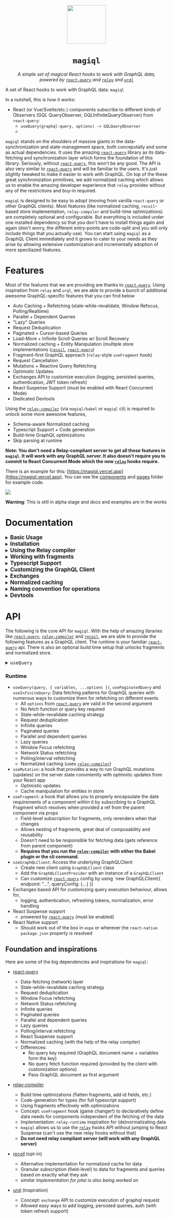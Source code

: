 <p align="center">
  <img src="/public/hat2.png" width="120" /><h1  align="center"><code margin="0">magiql</code></h1><p align="center"><i>A simple set of magical React hooks to work with GraphQL data, <br>powered by <code><a href="https://github.com/tannerlinsley/react-query">react-query</a></code> and <code><a href="https://github.com/facebook/relay">relay</a></code> and <code><a href="https://github.com/FormidableLabs/urql">urql</a></code></i></p>
</p>

A set of React hooks to work with GraphQL data. `magiql`

In a nutshell, this is how it works:

- React (or Vue/Svelte/etc.) components subscribe to different kinds of Observers (GQL QueryObserver, GQLInfiniteQueryObserver) from `react-query`:
  - `useQuery(graphql-query, options) -> GQLQueryObserver`
  -

`magiql` stands on the shoulders of massive giants in the data-synchronization and state-management space, both conceputally and some as actual dependencies. It uses the amazing [`react-query`](https://github.com/tannerlinsley/react-query) library as its data-fetching and synchronization layer which forms the foundation of this library. Seriously, without [`react-query`](https://github.com/tannerlinsley/react-query), this won't be any good. The API is also very similar to [`react-query`](https://github.com/tannerlinsley/react-query) and will be familiar to the users. It's just slightly tweaked to make it easier to work with GraphQL. On top of the these great synchronization primitives, we add normalized caching which allows us to enable the amazing developer experience that `relay` provides without any of the restrictions and buy-in required.

`magiql` is designed to be easy to adopt (moving from vanilla `react-query` or other GraphQL clients). Most features (like normalized caching, `recoil`-based store implementation, `relay-compiler` and build-time optimizations) are completely optional and configurable. But everything is included under one installed dependency so that you don't have to install things again and again (don't worry, the different entry-points are code-split and you will only include things that you actually use). You can start using `magiql` as a GraphQL Client immediately and it grows to cater to your needs as they arise by allowing extensive customization and incrementally adoption of more speciliazed features.

# Features

Most of the features that we are providing are thanks to [`react-query`](https://github.com/tannerlinsley/react-query). Using inspiration from `relay` and `urql`, we are able to provide a bunch of additional awesome GraphQL-specific features that you can find below

- Auto Caching + Refetching (stale-while-revalidate, Window Refocus, Polling/Realtime)
- Parallel + Dependent Queries
- "Lazy" Queries
- Request Deduplication
- Paginated + Cursor-based Queries
- Load-More + Infinite Scroll Queries w/ Scroll Recovery
- Normalized caching + Entity Manipulation (multiple store implementations ([`recoil`](https://github.com/facebookexperimental/Recoil), [`react-query`](https://github.com/tannerlinsley/react-query))
- Fragment-first GraphQL approach (`relay`-style `useFragment` hook)
- Request Cancellation
- Mutations + Reactive Query Refetching
- Optimistic Updates
- Exchanges API to customize execution (logging, persisted queries, authentication, JWT token refresh)
- React Suspense Support (must be enabled with React Concurrent Mode)
- Dedicated Devtools

Using the [`relay-compiler`](https://github.com/facebook/relay) (via `magiql/babel` or `magiql` cli) is required to unlock some more awesome features,

- Schema-aware Normalized caching
- Typescript Support + Code generation
- Build-time GraphQL optimizations
- Skip parsing at runtime

**Note: You don't need a Relay-compliant server to get all these features in `magiql`. It will work with any GraphQL server. It also doesn't require you to commit to React Concurrent Mode which the new [`relay`](https://github.com/facebook/relay) hooks require.**

There is an example for this: [https://magiql.vercel.app](https://magiql.vercel.app). You can see the [components](/components) and [pages](/pages) folder for example code.

<img src='/public/example.gif' />

**Warning**: This is still in alpha stage and docs and examples are in the works

# Documentation

<details>
<summary><big><strong>Basic Usage</strong></big></summary>

```tsx
import {
  GraphQLClientProvider,
  GraphQLClient,
  useQuery,
  graphql,
} from 'magiql';

const client = new GraphQLClient({
  endpoint: 'https://swapi-graphql.netlify.app/.netlify/functions/index',
});

const People = () => {
  const { data, status, error } = useQuery(
    graphql`
      query PeopleQuery($limit: Int) {
        allPeople(first: $limit) {
          edges {
            node {
              id
              name
              homeworld {
                name
              }
            }
          }
        }
      }
    `,
    {
      variables: {
        limit: 10,
      },
    },
  );

  if (status === 'loading') {
    return <div>Loading...</div>;
  }

  if (error) {
    return <div>{error.message}</div>;
  }

  return (
    <div>
      {data
        ? data.allPeople?.edges?.map(edge => (
            <div key={edge.node.id}>
              <b>{edge.node.name}</b> ({edge.node.homeworld?.name})
            </div>
          ))
        : null}
    </div>
  );
};

const App = () => {
  return (
    <GraphQLClientProvider client={client}>
      <People />
    </GraphQLClientProvider>
  );
};
```

</details>

<details>
<summary><big><strong>Installation</strong></big></summary>
 
To install `magiql` with all its features to your project, run the following commands based on if you use `yarn` or `npm`. The single dependency includes multiple entry points to code-split features and not require user to install more dependencies.

```sh
yarn add magiql graphql

# or
npm install magiql graphql --save
```

</details>

<details>
<summary><big><strong>Using the Relay compiler</strong></big></summary>

_This is required to use fragments and normalized caching_

To use the [`relay-compiler`](https://github.com/facebook/relay), add `magiql/babel` to your Babel config as a plugin, eg. in `babel.config.js`. The `magiql` Babel plugin is just a wrapper around [`babel-plugin-relay`](https://github.com/facebook/relay) to include everything in one dependency. It also runs the [`relay-compiler`](https://github.com/facebook/relay) in watch mode by default.

```javascript
module.exports {
  presets: [ ... ],
  plugins: ["magiql/babel", ... ]
}
```

Or, you can run the compiler from cli using the `magiql` command (use `magiql --watch` for watch mode, recommended for development). This is also just a wrapper around the [`relay-compiler`](https://github.com/facebook/relay). You still need to add the Babel plugin, but can disable running the compiler with Babel, but setting `runWithBabel` to `false` in `magiql.config.js`.

#### `magiql.config.js`

If need to customize the Relay compiler away from the defaults (specified below), add a `magiql.config.js` file in the root directory. It is very similar to `relay.config.js`, but tailored a little for `magiql`.

```javascript
module.exports = {
  schema: "./schema.graphql",
  src: "./",
  artifactDirectory: "generated",
  extensions: ["ts", "tsx", "js", "jsx", "graphql"],
  quiet: false,
  watch: boolean,
  runWithBabel: true,
  language: "typescript",
  include: ["**"],
  exclude: [
      "**/node_modules/**",
      "**/__mocks__/**",
      `**/generated/**`,
    ];
 }

```

</details>

<details>
<summary><big><strong>Working with fragments</strong></big></summary>

With GraphQL, the biggest game changer when used with React are **fragments**. The `useFragment` hook introduced by [`relay`](https://github.com/facebook/relay) makes it delightful to declare the data needs of your components. These are some of the advantages:

- Date requirements completely localized and encapsulated in your component
- Declarative, modular and composable
- Fragments can include nest more fragments and fits naturally with the React component model
- Don't need to add everything to the top level query
- Easy to ensure type safety (using [`relay-compiler`](https://github.com/facebook/relay) generated files)
- Data available independent of how the data is fetched by some parent component
- Components only subscribe to the precise part of the data store that it cares about (down to the field level).

#### Usage (with fragments)

```tsx
// Person.tsx
import React from 'react';
import { useFragment, graphql } from 'magiql';
import { Person_person } from 'generated/Person_person.graphql';

export function Person({ person }: { person: Person_person }) {
  const data = useFragment(
    graphql`
      fragment Person_person on Person {
        name
        homeworld {
          name
        }
      }
    `,
    person,
  );

  return (
    <div>
      <b>{data.name}</b> ({data.homeworld?.name})
    </div>
  );
}
```

```tsx
// People.tsx
import React from 'react';
import { useQuery, graphql } from 'magiql';
import { PeopleQuery } from 'generated/PeopleQuery.graphql';
import { Person } from './Person';

export const People = () => {
  const { data, status, error } = useQuery<PeopleQuery>(
    graphql`
      query PeopleQuery($limit: Int) {
        allPeople(first: $limit) {
          edges {
            node {
              id
              ...Person_person
            }
          }
        }
      }
    `,
    {
      variables: {
        limit: 10,
      },
    },
  );

  return (
    <div>
      {data
        ? data.allPeople?.edges?.map(edge => <Person person={edge.node} />)
        : null}
    </div>
  );
};
```

```tsx
import { GraphQLClientProvider, GraphQLClient } from 'magiql';
import { createRecoilStore } from 'magiql/recoil-store';
import { People } from './People';

const client = new GraphQLClient({
  endpoint: 'https://swapi-graphql.netlify.app/.netlify/functions/index',
  useStore: createRecoilStore(),
});

const App = () => {
  return (
    <GraphQLClientProvider client={client}>
      <People />
    </GraphQLClientProvider>
  );
};
```

These features and accompanying restrictions provide an excellent authoring experience that almost seems magical when it works.

</details>

<details>
<summary><big><strong>Typescript Support</strong></big></summary>
 
Using the Relay compiler, `magiql` can generate types for all your operations since it has access to your schema as well. These types are generated and updated by the compiler, so ensure that it's running in watch mode (either through Babel or the cli) when you are developing.
  
If the name of query is `HomeQuery`, then import type as such:

```typescript
import { HomeQuery } from 'generated/HomeQuery.graphql';
import { useQuery } from 'magiql';

const { data, error } = useQuery<HomeQuery>(graphql`
  query HomeQuery {
    currentHome {
      name
    }
  }
`);
```

- Types are imported from the folder specified as `artifactDirectory` in `magiql.config.js` (Default: `generated`).
- Typescript support is enabled by default. To disable it, set `language` to `javascript` in `magiql.config.js`.
- If not using the compiler, you can provide type parameters to each operation with the following sample signature

```tsx
type HomeQuery = {
  response: {
    currentHome: {
      name: string;
    };
  };
  variables: {};
};
```

</details>

<details>
<summary><big><strong>Customizing the GraphQL Client</strong></big></summary>

Coming soon

</details>

<details>
<summary><big><strong>Exchanges</strong></big></summary>

Coming soon

</details>

<details>
<summary><big><strong>Normalized caching</strong></big></summary>

To fully unlock fragments, including optimistic responses and cache manipulation of entities, we needed a normalized cache of our data. We call this cache, the **`store`** in `magiql`.

- Each entity is identified and stored once.
- Component that access entities subscribe to changes to that entity
- Implementation can be customized when creating a `GraphQLClient` via the `useStore` option, we provide three implementations of our own (using [`recoil`](https://github.com/facebookexperimental/Recoil) and [`react-query`](https://github.com/tannerlinsley/react-query)'s `QueryCache`)
- Provide your own `getDataID` to these stores to control how id's are determined and then let `magiql` handle the rest for managing access.

```typescript
import { GraphQLClient } from 'magiql';
import { createRecoilStore } from 'magiql/recoil-store';

const client = new GraphQLClient({
  endpoint: '...',
  useStore: createRecoilStore({
    // optional, by default it uses the `id` field if available otherwise falls back to an unnormalized id
    // this is the default function
    getDataID: (record, type) => (record.id ? `${type}:${record.id}` : null),
  }),
});
```

#### Store Implementations

- Recoil `createRecoilStore`
  - **Recommended** if already working with the compiler and the Babel plugin
  - Each field of an entity is stored as atom, entities and fragments are both selectors on the atoms
  - Components subscribe to fields on entities (very granular and precise)
  - Customize how to determine `id` for each entity
- React Query's `QueryCache` as store `createNormalizedQueryCacheStore`
  - Each entity is a query with the entity's id as the key
  - Components subscribe to entities (not field-level subscriptions)
  - Same API as `createRecoilStore`
- React Query's QueryCache (unnormalized) `createQueryCacheStore`
  - Client's QueryCache stores data attached to queries, and doesnt identify entities
  - Doesn't allow cache manipulation with entities
  - No options required since doesn't actually normally, but will still work with Fragments

</details>

<details>
<summary><big><strong>Naming convention for operations</strong></big></summary>
  
Relay allows us to use fragments in queries and mutations without importing them as modules. For this to work, the names must be globally unique. It is also good habit to name the fragments and queries based on the components and props that use them. Thus, relay enforces a few conventions when it comes to naming your operations. These conventions are quite helpful and make your lives easier:
  
 
* Queries must be named `query ${ModuleName}Query { ... }`, eg, a query in file `Home.tsx` can be named `HomeQuery` or `HomeRoomsQuery`
* Mutations must be named `mutation ${ModuleName}Mutation { ... }`, eg, a mutation in file `Home.tsx` can be named `HomeMutation` or `HomeDestroyMutation`
* Fragments must be named `fragment ${ModuleName}_${propName} on type { ... }`, eg, a fragment in file `HomeDetails.tsx` where the prop for the fragment ref is `home` can be named `HomeDetails_home`
  
</details>

<details>
<summary><big><strong>Devtools</strong></big></summary>
 
You can use the `magiql` Devtools which are inspired by `react-query-devtools` as follows:

```tsx
import React from 'react';
import { GraphQLClient, GraphQLClientProvider } from 'magiql';
import GraphQLDevtools from 'magiql/devtools';

export default function App({ children }) {
  return (
    <GraphQLClientProvider client={client}>
      {children}
      <GraphQLDevtools defaultIsOpen defaultTab="store" />
    </GraphQLClientProvider>
  );
}
```

</details>

# API

The following is the core API for `magiql`. With the help of amazing libraries like [`react-query`](https://github.com/tannerlinsley/react-query), [`relay-compiler`](https://github.com/facebook/relay) and [`recoil`](https://github.com/facebookexperimental/Recoil), we are able to provide the following features as a GraphQL client. The runtime is your familiar [`react-query`](https://github.com/tannerlinsley/react-query) api. There is also an optional build time setup that unlocks fragments and normalized store.

<details>
<summary><big><code>useQuery</code></big></summary>
 
You can use the `magiql` Devtools which are inspired by `react-query-devtools` as follows:

```tsx
import React from 'react';
import { GraphQLClient, GraphQLClientProvider } from 'magiql';
import GraphQLDevtools from 'magiql/devtools';

export default function App({ children }) {
  return (
    <GraphQLClientProvider client={client}>
      {children}
      <GraphQLDevtools defaultIsOpen defaultTab="store" />
    </GraphQLClientProvider>
  );
}
```

</details>

### Runtime

- `useQuery(query, { variables, ...options })`, `usePaginatedQuery` and `useInfiniteQuery`: Data fetching patterns for GraphQL queries with numerous ways to customize them for refetching on different events
  - All `options` from [`react-query`](https://github.com/tannerlinsley/react-query) are valid in the second argument
  - No fetch function or query key required
  - Stale-while-revalidate caching strategy
  - Request deduplication
  - Infinite queries
  - Paginated queries
  - Parallel and dependent queries
  - Lazy queries
  - Window Focus refetching
  - Network Status refetching
  - Polling/interval refetching
  - Normalized caching (uses [`relay-compiler`](https://github.com/facebook/relay))
- `useMutation`: a hook that provides a way to run GraphQL mutations (updates) on the server state conviniently with optmistic updates from your React app
  - Optimistic updates
  - Cache manipulation for entities in store
- `useFragment`: a hook that allows you to properly encapsulate the date requirements of a component within it by subscribing to a GraphQL Fragment which resolves when provided a ref from the parent component via props
  - Field-level subscription for fragments, only rerenders when that changes
  - Allows nesting of fragments, great deal of composability and reusability
  - Doesn't need to be responsible for fetching data (gets reference from parent component)
  - **Requires that you run the [`relay-compiler`](https://github.com/facebook/relay) with either the Babel plugin or the cli command.**
- `useGraphQLClient`: Access the underlying GraphQLClient
  - Create new client using `GraphQLClient` class
  - Add the `GraphQLClientProvider` with an instance of a `GraphQLClient`
  - Can customize [`react-query`](https://github.com/tannerlinsley/react-query) config by using `new GraphQLClient({ endpoint: "...", queryConfig: {...} })
- Exchanges based API for customizing query execution behaviour, allows for,
  - logging, authentication, refreshing tokens, normalization, error handling
- React Suspense support
  - prowered by [`react-query`](https://github.com/tannerlinsley/react-query) (must be enabled)
- React Native support
  - Should work out of the box in `expo` or wherever the `react-native` `package.json` property is resolved

## Foundation and inspirations

Here are some of the big dependencies and inspirations for `magiql`:

- [react-query](https://github.com/tannerlinsley/react-query)

  - Data-fetching (network) layer
  - Stale-while-revalidate caching strategy
  - Request deduplication
  - Window Focus refetching
  - Network Status refetching
  - Infinite queries
  - Paginated queries
  - Parallel and dependent queries
  - Lazy queries
  - Polling/interval refetching
  - React Suspense support
  - Normalized caching (with the help of the relay compiler)
  - Differences:
    - No query key required (GraphQL document name + variables form the key)
    - No query fetch function required (provided by the client with customization options)
    - Pass GraphQL document as first argument

- [relay-compiler](https://github.com/facebook/relay)
  - Build time optimizations (flatten fragments, add id fields, etc.)
  - Code-generation for types (for full typescript support)
  - Using fragments effectively with optimizations
  - Concept: `useFragment` hook (game changer!) to declaratively define data needs for components independent of the fetching of the data
  - Implementation: `relay-runtime` inspiration for (de)normalizating data
  - `magiql` allows us to use the [`relay`](https://github.com/facebook/relay) hooks API without jumping to React Suspense (can't use the new relay hooks without that)
  - **Do not need relay compliant server (will work with any GraphQL server)**
- [recoil](https://github.com/facebookexperimental/Recoil) (opt-in)
  - Alternative implementation for normalized cache for data
  - Granular subscription (field-level) to data for fragments and queries based on exactly what they ask
  - _similar implementation for jotai is also being worked on_
- [urql](https://github.com/FormidableLabs/urql) (inspiration)
  - Concept: `exchange` API to customize execution of graphql request
  - Allowed easy ways to add logging, persisted queries, auth (with token refresh support)
